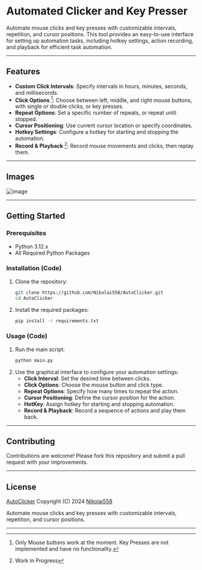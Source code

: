 # Automated Clicker and Key Presser

Automate mouse clicks and key presses with customizable intervals, repetition, and cursor positions.
This tool provides an easy-to-use interface for setting up automation tasks, including hotkey settings, 
action recording, and playback for efficient task automation.

---

## Features

- **Custom Click Intervals**: Specify intervals in hours, minutes, seconds, and milliseconds.
- **Click Options** [^2]: Choose between left, middle, and right mouse buttons, with single or double clicks, or key presses.
- **Repeat Options**: Set a specific number of repeats, or repeat until stopped.
- **Cursor Positioning**: Use current cursor location or specify coordinates.
- **Hotkey Settings**: Configure a hotkey for starting and stopping the automation.
- **Record & Playback** [^1]: Record mouse movements and clicks, then replay them.

---
## Images
![image](https://github.com/user-attachments/assets/c4e4c57f-5bf2-476f-aa71-37e29b33c23b)


---

## Getting Started

### Prerequisites
- Python 3.12.x
- All Required Python Packages

### Installation (Code)
1) Clone the repository:
    ```bash
    git clone https://github.com/Nikolai558/AutoClicker.git
    cd AutoClicker
    ```
2) Install the required packages:
    ```bash
    pip install -r requirements.txt
    ```

### Usage (Code)
1) Run the main script:
    ```bash
    python main.py
    ```
2) Use the graphical interface to configure your automation settings:
   - **Click Interval**: Set the desired time between clicks.
   - **Click Options**: Choose the mouse button and click type.
   - **Repeat Options**: Specify how many times to repeat the action.
   - **Cursor Positioning**: Define the cursor position for the action.
   - **HotKey**: Assign hotkey for starting and stopping automation.
   - **Record & Playback**: Record a sequence of actions and play them back.

---

## Contributing
Contributions are welcome! Please fork this repository and submit a pull request with your improvements.

---

## License

[AutoClicker](https://github.com/Nikolai558/AutoClicker) Copyright (C) 2024 [Nikolai558](https://github.com/Nikolai558)

Automate mouse clicks and key presses with customizable intervals, repetition, and cursor positions.

---

[^1]: Work In Progress
[^2]: Only Mouse buttons work at the moment. Key Presses are not implemented and have no functionality.

